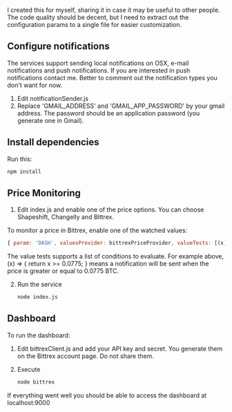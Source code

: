 I created this for myself, sharing it in case it may be useful to other people. The code quality should be decent, but I need to extract out the configuration params to a single file for easier customization.

Configure notifications
-----------------------
The services support sending local notifications on OSX, e-mail notifications and push notifications. If you are interested in push notifications contact me. Better to comment out the notification types you don't want for now.

1. Edit notificationSender.js
2. Replace 'GMAIL_ADDRESS' and 'GMAIL_APP_PASSWORD' by your gmail address. The password should be an application password (you generate one in Gmail).

Install dependencies
--------------------

Run this:

```bash
npm install
```

Price Monitoring
----------------

1. Edit index.js and enable one of the price options. You can choose Shapeshift, Changelly and Bittrex.

To monitor a price in Bittrex, enable one of the watched values:

```javascript
{ param: 'DASH', valuesProvider: bittrexPriceProvider, valueTests: [(x) => { return x >= 0.0775; }], message: priceFormatter('Dash') }
```
		
The value tests supports a list of conditions to evaluate. For example above, (x) => { return x >= 0.0775; } means a notification will be sent when the price is greater or equal to 0.0775 BTC.


2. Run the service
	```bash
	node index.js
	```

Dashboard
---------

To run the dashboard:

1. Edit bittrexClient.js and add your API key and secret. You generate them on the Bittrex account page. Do not share them.

2. Execute
	```bash
	node bittrex
	```
If everything went well you should be able to access the dashboard at localhost:9000